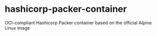 # hashicorp-packer-container
OCI-compliant Hashicorp Packer container based on the official Alpine Linux image
